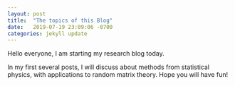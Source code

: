 ```yaml
---
layout: post
title:  "The topics of this Blog"
date:   2019-07-19 23:09:06 -0700
categories: jekyll update
---
```


Hello everyone, I am starting my research blog today. 

In my first several posts, I will discuss about methods from statistical physics, with applications to random matrix theory. Hope you will have fun! 